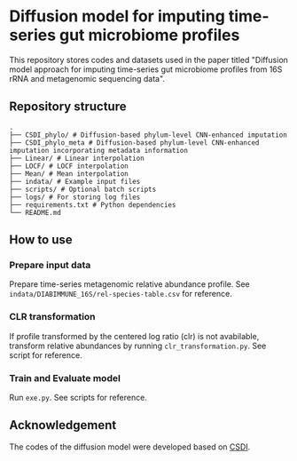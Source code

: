 # Diffusion model for imputing time-series gut microbiome profiles

This repository stores codes and datasets used in the paper titled "Diffusion model approach for imputing time-series gut microbiome profiles from 16S rRNA and metagenomic sequencing data".

## Repository structure
```
.
├── CSDI_phylo/ # Diffusion-based phylum-level CNN-enhanced imputation
├── CSDI_phylo_meta # Diffusion-based phylum-level CNN-enhanced imputation incorporating metadata information
├── Linear/ # Linear interpolation
├── LOCF/ # LOCF interpolation
├── Mean/ # Mean interpolation
├── indata/ # Example input files
├── scripts/ # Optional batch scripts
├── logs/ # For storing log files
├── requirements.txt # Python dependencies
└── README.md
```
## How to use

### Prepare input data
Prepare time-series metagenomic relative abundance profile. See `indata/DIABIMMUNE_16S/rel-species-table.csv` for reference.

### CLR transformation
If profile transformed by the centered log ratio (clr) is not avabilable, transform relative abundances by running `clr_transformation.py`. See script for reference.

### Train and Evaluate model
Run `exe.py`. See scripts for reference.

## Acknowledgement

The codes of the diffusion model were developed based on [CSDI](https://github.com/ermongroup/CSDI).
